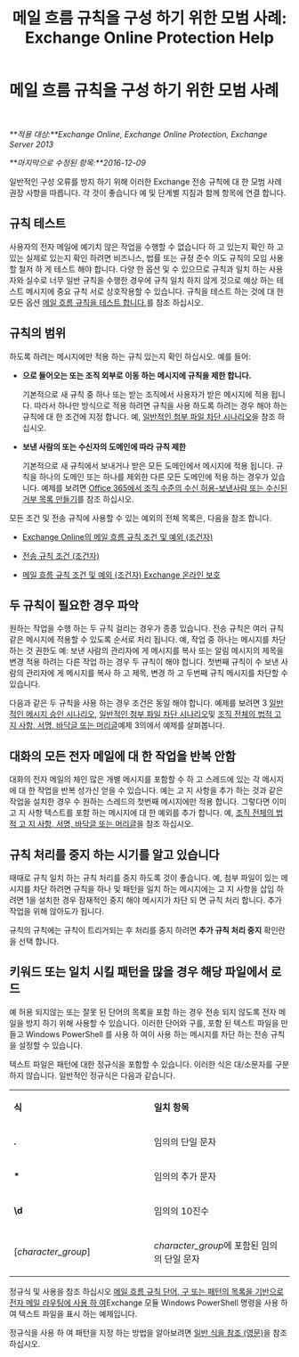 ﻿---
title: '메일 흐름 규칙을 구성 하기 위한 모범 사례: Exchange Online Protection Help'
TOCTitle: 메일 흐름 규칙을 구성 하기 위한 모범 사례
ms:assetid: abd863c3-c0ce-42f3-9470-a573adc3cbba
ms:mtpsurl: https://technet.microsoft.com/ko-kr/library/Dn960147(v=EXCHG.150)
ms:contentKeyID: 65211631
ms.date: 05/23/2018
mtps_version: v=EXCHG.150
ms.translationtype: MT
---

# 메일 흐름 규칙을 구성 하기 위한 모범 사례

 

_**적용 대상:**Exchange Online, Exchange Online Protection, Exchange Server 2013_

_**마지막으로 수정된 항목:**2016-12-09_

일반적인 구성 오류를 방지 하기 위해 이러한 Exchange 전송 규칙에 대 한 모범 사례 권장 사항을 따릅니다. 각 것이 좋습니다 예 및 단계별 지침과 함께 항목에 연결 합니다.

## 규칙 테스트

사용자의 전자 메일에 예기치 않은 작업을 수행할 수 없습니다 하 고 있는지 확인 하 고 있는 실제로 있는지 확인 하려면 비즈니스, 법률 또는 규정 준수 의도 규칙의 모임 사용할 철저 하 게 테스트 해야 합니다. 다양 한 옵션 및 수 있으므로 규칙과 일치 하는 사용자와 실수로 너무 일반 규칙을 수행한 경우에 규칙 일치 하지 않게 것으로 예상 하는 테스트 메시지에 중요 규칙 서로 상호작용할 수 있습니다. 규칙을 테스트 하는 것에 대 한 모든 옵션 [메일 흐름 규칙을 테스트 합니다.](test-a-mail-flow-rule-exchange-2013-help.md)를 참조 하십시오.

## 규칙의 범위

하도록 하려는 메시지에만 적용 하는 규칙 있는지 확인 하십시오. 예를 들어:

  - **으로 들어오는 또는 조직 외부로 이동 하는 메시지에 규칙을 제한 합니다.**
    
    기본적으로 새 규칙 중 하나 또는 받는 조직에서 사용자가 받은 메시지에 적용 됩니다. 따라서 하나만 방식으로 적용 하려면 규칙을 사용 하도록 하려는 경우 해야 하는 규칙에 대 한 조건에 지정 합니다. 예, [일반적인 첨부 파일 차단 시나리오](common-attachment-blocking-scenarios-for-mail-flow-rules-exchange-2013-help.md)을 참조 하십시오.

  - **보낸 사람의 또는 수신자의 도메인에 따라 규칙 제한**
    
    기본적으로 새 규칙에서 보내거나 받은 모든 도메인에서 메시지에 적용 됩니다. 규칙을 하나의 도메인 또는 하나를 제외한 다른 모든 도메인에 적용 하는 경우가 있습니다. 예제를 보려면 [Office 365에서 조직 수준의 수신 허용-보낸사람 또는 수신된 거부 목록 만들기](https://technet.microsoft.com/ko-kr/library/dn198251\(v=exchg.150\))를 참조 하십시오.

모든 조건 및 전송 규칙에 사용할 수 있는 예외의 전체 목록은, 다음을 참조 합니다.

  - [Exchange Online의 메일 흐름 규칙 조건 및 예외 (조건자)](https://technet.microsoft.com/ko-kr/library/jj919235\(v=exchg.150\))

  - [전송 규칙 조건 (조건자)](mail-flow-rule-conditions-and-exceptions-predicates-in-exchange-2013-exchange-2013-help.md)

  - [메일 흐름 규칙 조건 및 예외 (조건자) Exchange 온라인 보호](https://technet.microsoft.com/ko-kr/library/jj919234\(v=exchg.150\))

## 두 규칙이 필요한 경우 파악

원하는 작업을 수행 하는 두 규칙 걸리는 경우가 종종 있습니다. 전송 규칙은 여러 규칙 같은 메시지에 적용할 수 있도록 순서로 처리 됩니다. 예, 작업 중 하나는 메시지를 차단 하는 것 권한도 예: 보낸 사람의 관리자에 게 메시지를 복사 또는 알림 메시지의 제목을 변경 적용 하려는 다른 작업 하는 경우 두 규칙이 해야 합니다. 첫번째 규칙이 수 보낸 사람의 관리자에 게 메시지를 복사 하 고 제목, 변경 하 고 두번째 규칙 메시지를 차단할 수 있습니다.

다음과 같은 두 규칙을 사용 하는 경우 조건은 동일 해야 합니다. 예제를 보려면 3 [일반적인 메시지 승인 시나리오](common-message-approval-scenarios-exchange-2013-help.md), [일반적인 첨부 파일 차단 시나리오](common-attachment-blocking-scenarios-for-mail-flow-rules-exchange-2013-help.md)및 [조직 전체의 법적 고 지 사항, 서명, 바닥글 또는 머리글](organization-wide-disclaimers-signatures-footers-or-headers-exchange-online-help.md)예제 3의에서 예제를 살펴봅니다.

## 대화의 모든 전자 메일에 대 한 작업을 반복 안함

대화의 전자 메일의 체인 많은 개별 메시지를 포함할 수 하 고 스레드에 있는 각 메시지에 대 한 작업을 반복 성가신 얻을 수 있습니다. 예는 고 지 사항을 추가 하는 것과 같은 작업을 설치한 경우 수 원하는 스레드의 첫번째 메시지에만 적용 합니다. 그렇다면 이미 고 지 사항 텍스트를 포함 하는 메시지에 대 한 예외를 추가 합니다. 예, [조직 전체의 법적 고 지 사항, 서명, 바닥글 또는 머리글](organization-wide-disclaimers-signatures-footers-or-headers-exchange-online-help.md)을 참조 하십시오.

## 규칙 처리를 중지 하는 시기를 알고 있습니다

때때로 규칙 일치 하는 규칙 처리를 중지 하도록 것이 좋습니다. 예, 첨부 파일이 있는 메시지를 차단 하려면 규칙을 하나 및 패턴을 일치 하는 메시지에는 고 지 사항을 삽입 하려면 1을 설치한 경우 잠재적인 중지 해야 메시지가 차단 되 면 규칙 처리 합니다. 추가 작업을 위해 않아도가 됩니다.

규칙의 규칙에는 규칙이 트리거되는 후 처리를 중지 하려면 **추가 규칙 처리 중지** 확인란을 선택 합니다.

## 키워드 또는 일치 시킬 패턴을 많을 경우 해당 파일에서 로드

예 허용 되지않는 또는 잘못 된 단어의 목록을 포함 하는 경우 전송 되지 않도록 전자 메일을 방지 하기 위해 사용할 수 있습니다. 이러한 단어와 구를, 포함 된 텍스트 파일을 만들고 Windows PowerShell 를 사용 하 여이 사용 하는 메시지를 차단 하는 전송 규칙을 설정할 수 있습니다.

텍스트 파일은 패턴에 대한 정규식을 포함할 수 있습니다. 이러한 식은 대/소문자를 구분하지 않습니다. 일반적인 정규식은 다음과 같습니다.


<table>
<colgroup>
<col style="width: 50%" />
<col style="width: 50%" />
</colgroup>
<tbody>
<tr class="odd">
<td><p><strong>식</strong></p></td>
<td><p><strong>일치 항목</strong></p></td>
</tr>
<tr class="even">
<td><p><strong>.</strong></p></td>
<td><p>임의의 단일 문자</p></td>
</tr>
<tr class="odd">
<td><p><strong>*</strong></p></td>
<td><p>임의의 추가 문자</p></td>
</tr>
<tr class="even">
<td><p><strong>\d</strong></p></td>
<td><p>임의의 10진수</p></td>
</tr>
<tr class="odd">
<td><p>[<em>character_group</em>]</p></td>
<td><p><em>character_group</em>에 포함된 임의의 단일 문자</p></td>
</tr>
</tbody>
</table>


정규식 및 사용을 참조 하십시오 [메일 흐름 규칙 단어, 구 또는 패턴의 목록을 기반으로 전자 메일 라우팅에 사용 하 여](use-mail-flow-rules-to-route-email-based-on-a-list-of-words-phrases-or-patterns-exchange-2013-help.md)Exchange 모듈 Windows PowerShell 명령을 사용 하 여 텍스트 파일을 표시 하는 예제입니다.

정규식을 사용 하 여 패턴을 지정 하는 방법을 알아보려면 [일반 식을 참조 (영문)](https://go.microsoft.com/fwlink/p/?linkid=532394)을 참조 하십시오.

